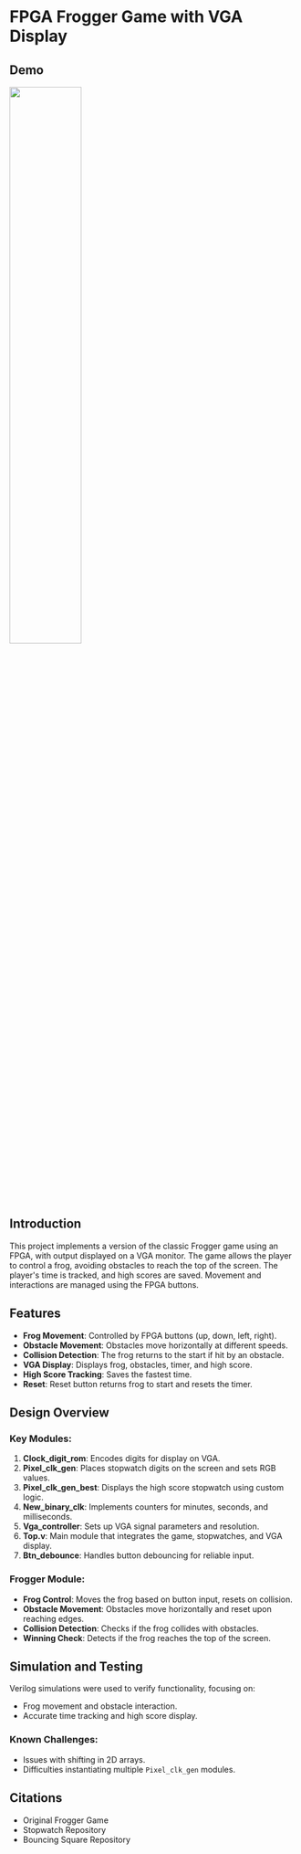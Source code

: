 # FPGA Frogger Game with VGA Display

## Demo

[<img src="https://img.youtube.com/vi/Wi7r8Vavvcg/maxresdefault.jpg" width="50%">](https://youtu.be/Wi7r8Vavvcg)

## Introduction

This project implements a version of the classic Frogger game using an FPGA, with output displayed on a VGA monitor. The game allows the player to control a frog, avoiding obstacles to reach the top of the screen. The player's time is tracked, and high scores are saved. Movement and interactions are managed using the FPGA buttons.

## Features
- **Frog Movement**: Controlled by FPGA buttons (up, down, left, right).
- **Obstacle Movement**: Obstacles move horizontally at different speeds.
- **Collision Detection**: The frog returns to the start if hit by an obstacle.
- **VGA Display**: Displays frog, obstacles, timer, and high score.
- **High Score Tracking**: Saves the fastest time.
- **Reset**: Reset button returns frog to start and resets the timer.

## Design Overview

### Key Modules:
1. **Clock_digit_rom**: Encodes digits for display on VGA.
2. **Pixel_clk_gen**: Places stopwatch digits on the screen and sets RGB values.
3. **Pixel_clk_gen_best**: Displays the high score stopwatch using custom logic.
4. **New_binary_clk**: Implements counters for minutes, seconds, and milliseconds.
5. **Vga_controller**: Sets up VGA signal parameters and resolution.
6. **Top.v**: Main module that integrates the game, stopwatches, and VGA display.
7. **Btn_debounce**: Handles button debouncing for reliable input.

### Frogger Module:
- **Frog Control**: Moves the frog based on button input, resets on collision.
- **Obstacle Movement**: Obstacles move horizontally and reset upon reaching edges.
- **Collision Detection**: Checks if the frog collides with obstacles.
- **Winning Check**: Detects if the frog reaches the top of the screen.

## Simulation and Testing
Verilog simulations were used to verify functionality, focusing on:
- Frog movement and obstacle interaction.
- Accurate time tracking and high score display.

### Known Challenges:
- Issues with shifting in 2D arrays.
- Difficulties instantiating multiple `Pixel_clk_gen` modules.

## Citations
- Original Frogger Game
- Stopwatch Repository
- Bouncing Square Repository

